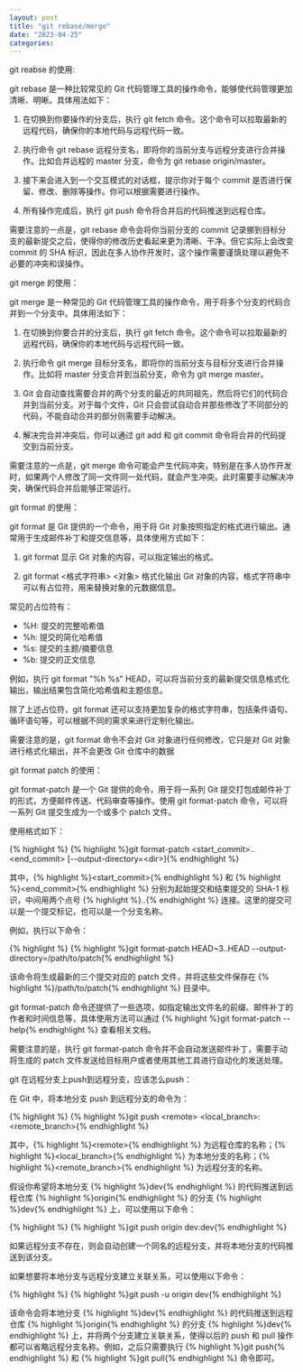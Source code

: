 ```yaml
---
layout: post
title: "git rebase/merge"
date: "2023-04-25"
categories: 
---
```

<p>git reabse 的使用:</p>

<div id="rtf11795">
<div>
<p>git rebase 是一种比较常见的 Git 代码管理工具的操作命令，能够使代码管理更加清晰、明晰。具体用法如下：</p>

<ol>
	<li>
	<p>在切换到你要操作的分支后，执行 git fetch 命令。这个命令可以拉取最新的远程代码，确保你的本地代码与远程代码一致。</p>
	</li>
	<li>
	<p>执行命令 git rebase 远程分支名，即将你的当前分支与远程分支进行合并操作。比如合并远程的 master 分支，命令为 git rebase origin/master。</p>
	</li>
	<li>
	<p>接下来会进入到一个交互模式的对话框，提示你对于每个 commit 是否进行保留、修改、删除等操作。你可以根据需要进行操作。</p>
	</li>
	<li>
	<p>所有操作完成后，执行 git push 命令将合并后的代码推送到远程仓库。</p>
	</li>
</ol>

<p>需要注意的一点是，git rebase 命令会将你当前分支的 commit 记录挪到目标分支的最新提交之后，使得你的修改历史看起来更为清晰、干净。但它实际上会改变 commit 的 SHA 标识，因此在多人协作开发时，这个操作需要谨慎处理以避免不必要的冲突和误操作。</p>

<p>git merge 的使用：</p>

<p>git merge 是一种常见的 Git 代码管理工具的操作命令，用于将多个分支的代码合并到一个分支中。具体用法如下：</p>

<ol>
	<li>
	<p>在切换到你要合并的分支后，执行 git fetch 命令。这个命令可以拉取最新的远程代码，确保你的本地代码与远程代码一致。</p>
	</li>
	<li>
	<p>执行命令 git merge 目标分支名，即将你的当前分支与目标分支进行合并操作。比如将 master 分支合并到当前分支，命令为 git merge master。</p>
	</li>
	<li>
	<p>Git 会自动查找需要合并的两个分支的最近的共同祖先，然后将它们的代码合并到当前分支。对于每个文件，Git 只会尝试自动合并那些修改了不同部分的代码，不能自动合并的部分则需要手动解决。</p>
	</li>
	<li>
	<p>解决完合并冲突后，你可以通过 git add 和 git commit 命令将合并的代码提交到当前分支。</p>
	</li>
</ol>

<p>需要注意的一点是，git merge 命令可能会产生代码冲突，特别是在多人协作开发时，如果两个人修改了同一文件同一处代码，就会产生冲突。此时需要手动解决冲突，确保代码合并后能够正常运行。</p>

<p>git format 的使用：</p>

<p>git format 是 Git 提供的一个命令，用于将 Git 对象按照指定的格式进行输出。通常用于生成邮件补丁和提交信息等，具体使用方式如下：</p>

<ol>
	<li>
	<p>git format 显示 Git 对象的内容，可以指定输出的格式。</p>
	</li>
	<li>
	<p>git format &lt;格式字符串&gt; &lt;对象&gt; 格式化输出 Git 对象的内容，格式字符串中可以有占位符，用来替换对象的元数据信息。</p>
	</li>
</ol>

<p>常见的占位符有：</p>

<ul>
	<li>%H: 提交的完整哈希值</li>
	<li>%h: 提交的简化哈希值</li>
	<li>%s: 提交的主题/摘要信息</li>
	<li>%b: 提交的正文信息</li>
</ul>

<p>例如，执行 git format &quot;%h %s&quot; HEAD，可以将当前分支的最新提交信息格式化输出，输出结果包含简化哈希值和主题信息。</p>

<p>除了上述占位符，git format 还可以支持更加复杂的格式字符串，包括条件语句、循环语句等，可以根据不同的需求来进行定制化输出。</p>

<p>需要注意的是，git format 命令不会对 Git 对象进行任何修改，它只是对 Git 对象进行格式化输出，并不会更改 Git 仓库中的数据</p>

<p>git format patch 的使用：</p>

<p>git format-patch 是一个 Git 提供的命令，用于将一系列 Git 提交打包成邮件补丁的形式，方便邮件传送、代码审查等操作。使用 git format-patch 命令，可以将一系列 Git 提交生成为一个或多个 patch 文件。</p>

<p>使用格式如下：</p>

{% highlight %}
{% highlight %}git format-patch &lt;start_commit&gt;..&lt;end_commit&gt; [--output-directory=&lt;dir&gt;]{% endhighlight %}

<p>其中，{% highlight %}&lt;start_commit&gt;{% endhighlight %} 和 {% highlight %}&lt;end_commit&gt;{% endhighlight %} 分别为起始提交和结束提交的 SHA-1 标识，中间用两个点号 {% highlight %}..{% endhighlight %} 连接。这里的提交可以是一个提交标记，也可以是一个分支名称。</p>

<p>例如，执行以下命令：</p>

{% highlight %}
{% highlight %}git format-patch HEAD~3..HEAD --output-directory=/path/to/patch{% endhighlight %}

<p>该命令将生成最新的三个提交对应的 patch 文件，并将这些文件保存在 {% highlight %}/path/to/patch{% endhighlight %} 目录中。</p>

<p>git format-patch 命令还提供了一些选项，如指定输出文件名的前缀、邮件补丁的作者和时间信息等，具体使用方法可以通过 {% highlight %}git format-patch --help{% endhighlight %} 查看相关文档。</p>

<p>需要注意的是，执行 git format-patch 命令并不会自动发送邮件补丁，需要手动将生成的 patch 文件发送给目标用户或者使用其他工具进行自动化的发送处理。</p>

<p>git 在远程分支上push到远程分支，应该怎么push：</p>

<div id="rtf11851">
<div>
<p>在 Git 中，将本地分支 push 到远程分支的命令为：</p>

{% highlight %}
{% highlight %}git push &lt;remote&gt; &lt;local_branch&gt;:&lt;remote_branch&gt;{% endhighlight %}

<p>其中，{% highlight %}&lt;remote&gt;{% endhighlight %} 为远程仓库的名称；{% highlight %}&lt;local_branch&gt;{% endhighlight %} 为本地分支的名称；{% highlight %}&lt;remote_branch&gt;{% endhighlight %} 为远程分支的名称。</p>

<p>假设你希望将本地分支 {% highlight %}dev{% endhighlight %} 的代码推送到远程仓库 {% highlight %}origin{% endhighlight %} 的分支 {% highlight %}dev{% endhighlight %} 上，可以使用以下命令：</p>

{% highlight %}
{% highlight %}git push origin dev:dev{% endhighlight %}

<p>如果远程分支不存在，则会自动创建一个同名的远程分支，并将本地分支的代码推送到该分支。</p>

<p>如果想要将本地分支与远程分支建立关联关系，可以使用以下命令：</p>

{% highlight %}
{% highlight %}git push -u origin dev{% endhighlight %}

<p>该命令会将本地分支 {% highlight %}dev{% endhighlight %} 的代码推送到远程仓库 {% highlight %}origin{% endhighlight %} 的分支 {% highlight %}dev{% endhighlight %} 上，并将两个分支建立关联关系，使得以后的 push 和 pull 操作都可以省略远程分支名称。例如，之后只需要执行 {% highlight %}git push{% endhighlight %} 和 {% highlight %}git pull{% endhighlight %} 命令即可。</p>
</div>
</div>
</div>
</div>

<p>&nbsp;</p>

